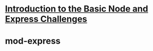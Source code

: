 # [Introduction to the Basic Node and Express Challenges](https://www.freecodecamp.org/learn/apis-and-microservices/basic-node-and-express/)
# mod-express
